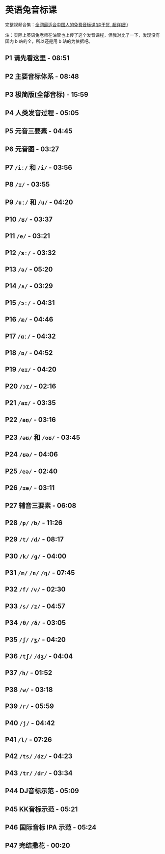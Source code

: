 # 英语兔音标课

完整视频合集：[全网最适合中国人的免费音标课(纯干货, 超详细!)](https://www.bilibili.com/video/BV1iV411z7Nj?p=1&vd_source=033cc0cb90262a8954da54444ec97bda)

注：实际上英语兔老师在油管也上传了这个发音课程，但我对比了一下，发现没有国内 b 站的全，所以还是用 b 站的为依据吧。




## P1 请先看这里 - 08:51


## P2 主要音标体系 - 08:48


## P3 极简版(全部音标) - 15:59


## P4 人类发音过程 - 05:05


## P5 元音三要素 - 04:45


## P6 元音图 - 03:27


## P7 `/iː/` 和 `/i/` - 03:56


## P8 `/ɪ/` - 03:55


## P9 `/uː/` 和 `/u/` - 04:20


## P10 `/ʊ/` - 03:37


## P11 `/e/` - 03:21


## P12 `/ɜː/` - 03:32


## P13 `/ə/` - 05:20


## P14 `/ʌ/` - 03:29


## P15 `/ɔː/` - 04:31


## P16 `/æ/` - 04:46


## P17 `/ɑː/` - 04:32


## P18 `/ɒ/` - 04:52


## P19 `/eɪ/` - 04:20


## P20 `/ɔɪ/` - 02:16


## P21 `/aɪ/` - 03:35


## P22 `/aʊ/` - 03:16


## P23 `/əʊ/` 和 `/oʊ/` - 03:45


## P24 `/ʊə/` - 04:06


## P25 `/eə/` - 02:40


## P26 `/ɪə/` - 03:11


## P27 辅音三要素 - 06:08


## P28 `/p/` `/b/` - 11:26


## P29 `/t/` `/d/` - 08:17


## P30 `/k/` `/g/` - 04:00


## P31 `/m/` `/n/` `/ŋ/` - 07:45


## P32 `/f/` `/v/` - 02:30


## P33 `/s/` `/z/` - 04:57


## P34 `/θ/` `/ð/` - 03:05


## P35 `/ʃ/` `/ʒ/` - 04:20


## P36 `/tʃ/` `/dʒ/` - 04:04


## P37 `/h/` - 01:52


## P38 `/w/` - 03:18


## P39 `/r/` - 05:59


## P40 `/j/` - 04:42


## P41 `/l/` - 07:26


## P42 `/ts/` `/dz/` - 04:23


## P43 `/tr/` `/dr/` - 03:34


## P44 DJ音标示范 - 05:09


## P45 KK音标示范 - 05:21


## P46 国际音标 IPA 示范 - 05:24


## P47 完结撒花 - 00:20
